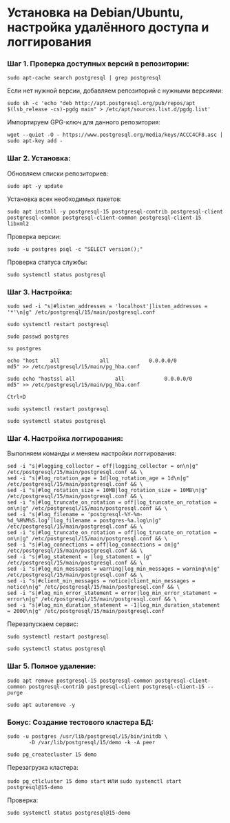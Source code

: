 # Установка на Debian/Ubuntu, настройка удалённого доступа и логгирования

### Шаг 1. Проверка доступных версий в репозитории:

``sudo apt-cache search postgresql | grep postgresql``

Если нет нужной версии, добавляем репозиторий с нужными версиями:

```
sudo sh -c 'echo "deb http://apt.postgresql.org/pub/repos/apt $(lsb_release -cs)-pgdg main" > /etc/apt/sources.list.d/pgdg.list'
```

Импортируем GPG-ключ для данного репозитория:

```
wget --quiet -O - https://www.postgresql.org/media/keys/ACCC4CF8.asc | sudo apt-key add -
```

### Шаг 2. Установка:

Обновляем списки репозиториев:

``sudo apt -y update``

Установка всех необходимых пакетов:

```
sudo apt install -y postgresql-15 postgresql-contrib postgresql-client postgresql-common postgresql-client-common postgresql-client-15 libxml2
```

Проверка версии:

``sudo -u postgres psql -c "SELECT version();"``

Проверка статуса службы:

``sudo systemctl status postgresql``

### Шаг 3. Настройка:

```
sudo sed -i "s|#listen_addresses = 'localhost'|listen_addresses = '*'\n|g" /etc/postgresql/15/main/postgresql.conf
```

``sudo systemctl restart postgresql``

``sudo passwd postgres``

``su postgres``

``echo "host    all             all             0.0.0.0/0                  md5" >> /etc/postgresql/15/main/pg_hba.conf``

``sudo echo "hostssl all             all             0.0.0.0/0                  md5" >> /etc/postgresql/15/main/pg_hba.conf``

``Ctrl+D``

``sudo systemctl restart postgresql``

``sudo systemctl status postgresql``

### Шаг 4. Настройка логгирования:

Выполняем команды и меняем настройки логгирования:

```
sed -i "s|#logging_collector = off|logging_collector = on\n|g" /etc/postgresql/15/main/postgresql.conf && \
sed -i "s|#log_rotation_age = 1d|log_rotation_age = 1d\n|g" /etc/postgresql/15/main/postgresql.conf && \
sed -i "s|#log_rotation_size = 10MB|log_rotation_size = 10MB\n|g" /etc/postgresql/15/main/postgresql.conf && \
sed -i "s|#log_truncate_on_rotation = off|log_truncate_on_rotation = on\n|g" /etc/postgresql/15/main/postgresql.conf && \
sed -i "s|#log_filename = 'postgresql-%Y-%m-%d_%H%M%S.log'|log_filename = postgres-%a.log\n|g" /etc/postgresql/15/main/postgresql.conf && \
sed -i "s|#log_truncate_on_rotation = off|log_truncate_on_rotation = on\n|g" /etc/postgresql/15/main/postgresql.conf && \
sed -i "s|#log_connections = off|log_connections = on|g" /etc/postgresql/15/main/postgresql.conf && \
sed -i "s|#log_statement = |log_statement = |g" /etc/postgresql/15/main/postgresql.conf && \
sed -i "s|#log_min_messages = warning|log_min_messages = warning\n|g" /etc/postgresql/15/main/postgresql.conf && \
sed -i "s|#client_min_messages = notice|client_min_messages = notice\n|g" /etc/postgresql/15/main/postgresql.conf && \
sed -i "s|#log_min_error_statement = error|log_min_error_statement = error\n|g" /etc/postgresql/15/main/postgresql.conf && \
sed -i "s|#log_min_duration_statement = -1|log_min_duration_statement = 2000\n|g" /etc/postgresql/15/main/postgresql.conf
```

Перезапускаем сервис:

``sudo systemctl restart postgresql``

``sudo systemctl status postgresql``

### Шаг 5. Полное удаление:

```
sudo apt remove postgresql-15 postgresql-common postgresql-client-common postgresql-contrib postgresql-client postgresql-client-15 --purge
```

``sudo apt autoremove -y``

### Бонус: Создание тестового кластера БД:

```
sudo -u postgres /usr/lib/postgresql/15/bin/initdb \
       -D /var/lib/postgresql/15/demo -k -A peer
```

``sudo pg_createcluster 15 demo``

Перезагрузка кластера:

``sudo pg_ctlcluster 15 demo start`` или ``sudo systemctl start postgresql@15-demo``

Проверка:

``sudo systemctl status postgresql@15-demo``
